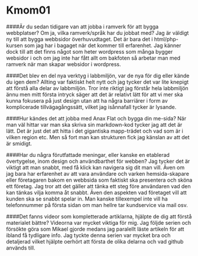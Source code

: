 Kmom01
===============================


####Är du sedan tidigare van att jobba i ramverk för att bygga webbplatser? Om ja, vilka ramverk/språk har du jobbat med?
Jag är väldigt ny till att bygga webbsidor överhuvudtaget. Det är bara det i html/php-kursen som jag har i bagaget när det kommer till erfarenhet.
Jag känner dock till att det finns något som heter wordpress som många bygger websidor i och om jag inte har fått allt om bakfoten så arbetar man med ramverk när
man skapar websidor i wordpress.

####Det blev en del nya verktyg i labbmiljön, var de nya för dig eller kände du igen dem?
Allting var faktiskt helt nytt och jag tycker det var lite knepigt att förstå alla delar av labbmiljön. Tror inte riktigt jag förstår hela labbmiljön ännu
men mitt första intryck säger att det är relativt lätt för att vi mer ska kunna fokusera på just design utan att ha några barriärer i form av komplicerade
tillvägagångssätt, vilket jag isånnafall tycker är lysande.

####Hur kändes det att jobba med Anax Flat och bygga din me-sida?
När man väl hittar var man ska skriva sin markdown-kod tycker jag att det är lätt. Det är just det att hitta i det gigantiska mapp-trädet och vad som är i vilken
region etc. Men så fort man kan strukturen fick jag känslan av att det är smidigt.

####Har du några förutfattade meningar, eller kanske en etablerad övertygelse, inom design och användbarthet för webben?
Jag tycker det är viktigt att man snabbt, med få klick kan navigera sig dit man vill. Även om jag bara har erfarenhet av att vara användare och varken
hemsida-skapare eller företagaren bakom en webbsida som faktiskt ska presentera och sköna ett företag. Jag tror att det gäller att tänka ett steg före användaren
vad den kan tänkas vilja komma åt snabbt. Även den aspekten vad företaget vill att kunden ska se snabbt spelar in. Man kanske tillexempel inte vill ha
telefonnummer på första sidan om man hellre tar kundservice via mail osv.

####Det fanns videor som kompletterade artiklarna, hjälpte de dig att förstå materialet bättre?
Videorna var mycket viktiga för mig. Jag följde serien och försökte göra som Mikael gjorde medans jag paralellt läste artikeln för att ibland få tydligare info.
Jag tyckte denna serien var mycket bra och detaljerad vilket hjälpte oerhört att första de olika delarna och vad github används till.

